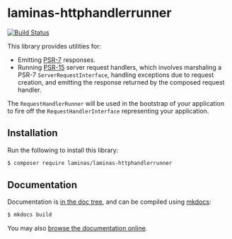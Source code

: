 # laminas-httphandlerrunner

[![Build Status](https://github.com/laminas/laminas-httphandlerrunner/workflows/Continuous%20Integration/badge.svg)](https://github.com/laminas/laminas-httphandlerrunner/actions?query=workflow%3A"Continuous+Integration")

This library provides utilities for:

- Emitting [PSR-7](https://www.php-fig.org/psr/psr-7) responses.
- Running [PSR-15](https://www.php-fig.org/psr/psr-15) server request handlers,
  which involves marshaling a PSR-7 `ServerRequestInterface`, handling
  exceptions due to request creation, and emitting the response returned by the
  composed request handler.

The `RequestHandlerRunner` will be used in the bootstrap of your application to
fire off the `RequestHandlerInterface` representing your application.

## Installation

Run the following to install this library:

```bash
$ composer require laminas/laminas-httphandlerrunner
```

## Documentation

Documentation is [in the doc tree](docs/book/), and can be compiled using [mkdocs](https://www.mkdocs.org):

```bash
$ mkdocs build
```

You may also [browse the documentation online](https://docs.laminas.dev/laminas-httphandlerrunner/).
